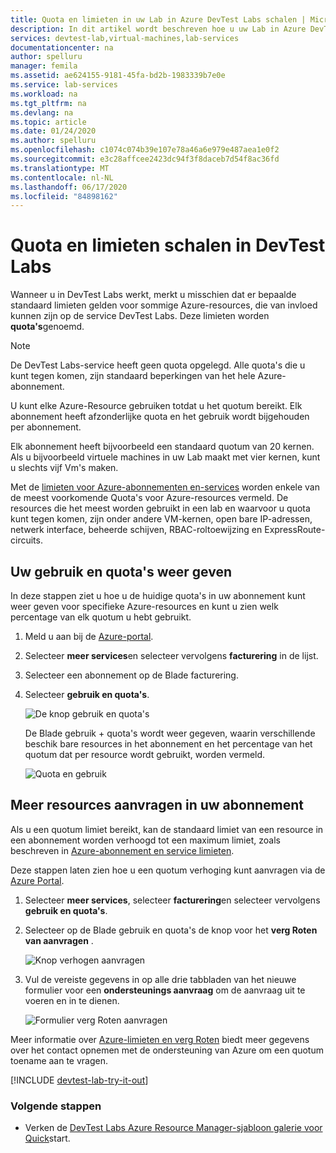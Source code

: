 ```yaml
---
title: Quota en limieten in uw Lab in Azure DevTest Labs schalen | Microsoft Docs
description: In dit artikel wordt beschreven hoe u uw Lab in Azure DevTest Labs kunt schalen. Bekijk uw gebruiks quota's en limieten en vraag om een verhoging.
services: devtest-lab,virtual-machines,lab-services
documentationcenter: na
author: spelluru
manager: femila
ms.assetid: ae624155-9181-45fa-bd2b-1983339b7e0e
ms.service: lab-services
ms.workload: na
ms.tgt_pltfrm: na
ms.devlang: na
ms.topic: article
ms.date: 01/24/2020
ms.author: spelluru
ms.openlocfilehash: c1074c074b39e107e78a46a6e979e487aea1e0f2
ms.sourcegitcommit: e3c28affcee2423dc94f3f8daceb7d54f8ac36fd
ms.translationtype: MT
ms.contentlocale: nl-NL
ms.lasthandoff: 06/17/2020
ms.locfileid: "84898162"
---
```

# <a name="scale-quotas-and-limits-in-devtest-labs"></a>Quota en limieten schalen in DevTest Labs
Wanneer u in DevTest Labs werkt, merkt u misschien dat er bepaalde standaard limieten gelden voor sommige Azure-resources, die van invloed kunnen zijn op de service DevTest Labs. Deze limieten worden **quota's**genoemd.

> [!NOTE]
> De DevTest Labs-service heeft geen quota opgelegd. Alle quota's die u kunt tegen komen, zijn standaard beperkingen van het hele Azure-abonnement.

U kunt elke Azure-Resource gebruiken totdat u het quotum bereikt. Elk abonnement heeft afzonderlijke quota en het gebruik wordt bijgehouden per abonnement.

Elk abonnement heeft bijvoorbeeld een standaard quotum van 20 kernen. Als u bijvoorbeeld virtuele machines in uw Lab maakt met vier kernen, kunt u slechts vijf Vm's maken.

Met de [limieten voor Azure-abonnementen en-services](https://docs.microsoft.com/azure/azure-resource-manager/management/azure-subscription-service-limits) worden enkele van de meest voorkomende Quota's voor Azure-resources vermeld. De resources die het meest worden gebruikt in een lab en waarvoor u quota kunt tegen komen, zijn onder andere VM-kernen, open bare IP-adressen, netwerk interface, beheerde schijven, RBAC-roltoewijzing en ExpressRoute-circuits.

## <a name="view-your-usage-and-quotas"></a>Uw gebruik en quota's weer geven
In deze stappen ziet u hoe u de huidige quota's in uw abonnement kunt weer geven voor specifieke Azure-resources en kunt u zien welk percentage van elk quotum u hebt gebruikt.

1. Meld u aan bij de [Azure-portal](https://go.microsoft.com/fwlink/p/?LinkID=525040).
1. Selecteer **meer services**en selecteer vervolgens **facturering** in de lijst.
1. Selecteer een abonnement op de Blade facturering.
4. Selecteer **gebruik en quota's**.

   ![De knop gebruik en quota's](./media/devtest-lab-scale-lab/devtestlab-usage-and-quotas-new.png)

   De Blade gebruik + quota's wordt weer gegeven, waarin verschillende beschik bare resources in het abonnement en het percentage van het quotum dat per resource wordt gebruikt, worden vermeld.

   ![Quota en gebruik](./media/devtest-lab-scale-lab/devtestlab-view-quotas-new.png)

## <a name="requesting-more-resources-in-your-subscription"></a>Meer resources aanvragen in uw abonnement
Als u een quotum limiet bereikt, kan de standaard limiet van een resource in een abonnement worden verhoogd tot een maximum limiet, zoals beschreven in [Azure-abonnement en service limieten](https://docs.microsoft.com/azure/azure-resource-manager/management/azure-subscription-service-limits).

Deze stappen laten zien hoe u een quotum verhoging kunt aanvragen via de [Azure Portal](https://go.microsoft.com/fwlink/p/?LinkID=525040).

1. Selecteer **meer services**, selecteer **facturering**en selecteer vervolgens **gebruik en quota's**.
1. Selecteer op de Blade gebruik en quota's de knop voor het **verg Roten van aanvragen** .

   ![Knop verhogen aanvragen](./media/devtest-lab-scale-lab/devtestlab-request-increase-new.png)

1. Vul de vereiste gegevens in op alle drie tabbladen van het nieuwe formulier voor een **ondersteunings aanvraag** om de aanvraag uit te voeren en in te dienen.

   ![Formulier verg Roten aanvragen](./media/devtest-lab-scale-lab/devtestlab-support-form-new.png)

Meer informatie over [Azure-limieten en verg Roten](https://azure.microsoft.com/blog/azure-limits-quotas-increase-requests/) biedt meer gegevens over het contact opnemen met de ondersteuning van Azure om een quotum toename aan te vragen.



[!INCLUDE [devtest-lab-try-it-out](../../includes/devtest-lab-try-it-out.md)]

### <a name="next-steps"></a>Volgende stappen
* Verken de [DevTest Labs Azure Resource Manager-sjabloon galerie voor Quick](https://github.com/Azure/azure-devtestlab/tree/master/samples/DevTestLabs/QuickStartTemplates)start.
